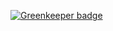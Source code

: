 

[![Greenkeeper badge](https://badges.greenkeeper.io/ezzygemini/typeof.svg)](https://greenkeeper.io/)
